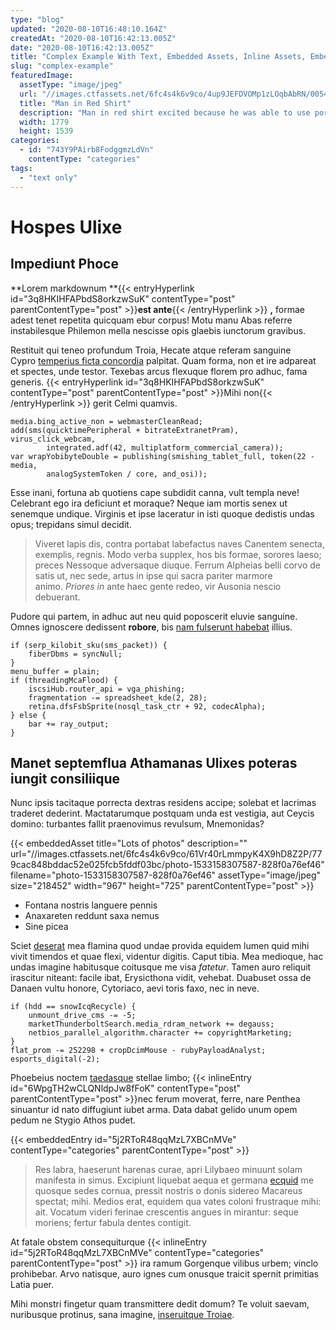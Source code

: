 ```yaml
---
type: "blog"
updated: "2020-08-10T16:48:10.164Z"
createdAt: "2020-08-10T16:42:13.005Z"
date: "2020-08-10T16:42:13.005Z"
title: "Complex Example With Text, Embedded Assets, Inline Assets, Embedded Entries, and Inline Entries"
slug: "complex-example"
featuredImage:
  assetType: "image/jpeg"
  url: "//images.ctfassets.net/6fc4s4k6v9co/4up9JEFDVOMp1zLOqbAbRN/0054a3bbfc0c5cf4ae172c6957b5b42c/photo-1533227268428-f9ed0900fb3b"
  title: "Man in Red Shirt"
  description: "Man in red shirt excited because he was able to use port his rich text fields over to Hugo."
  width: 1779
  height: 1539
categories:
  - id: "743Y9PAirb8FodggmzLdVn"
    contentType: "categories"
tags:
  - "text only"
---
```


# Hospes Ulixe

## Impediunt Phoce

**Lorem markdownum **{{< entryHyperlink id="3q8HKIHFAPbdS8orkzwSuK" contentType="post" parentContentType="post" >}}**est ante**{{< /entryHyperlink >}} **,** formae adest tenet repetita quicquam ebur corpus! Motu manu Abas referre instabilesque Philemon mella nescisse opis glaebis iunctorum gravibus.

Restituit qui teneo profundum Troia, Hecate atque referam sanguine Cypro [temperius ficta concordia](http://www.ferae.net/isse) palpitat. Quam forma, non et ire adpareat et spectes, unde testor. Texebas arcus flexuque florem pro adhuc, fama generis. {{< entryHyperlink id="3q8HKIHFAPbdS8orkzwSuK" contentType="post" parentContentType="post" >}}Mihi non{{< /entryHyperlink >}}  gerit Celmi quamvis.

```
media.bing_active_non = webmasterCleanRead;
add(sms(quicktimePeripheral + bitrateExtranetPram), virus_click_webcam,
        integrated.adf(42, multiplatform_commercial_camera));
var wrapYobibyteDouble = publishing(smishing_tablet_full, token(22 - media,
        analogSystemToken / core, and_osi));
```

Esse inani, fortuna ab quotiens cape subdidit canna, vult templa neve! Celebrant ego ira deficiunt et moraque? Neque iam mortis senex ut senemque undique. Virginis et ipse laceratur in isti quoque dedistis undas opus; trepidans simul decidit.

> Viveret lapis dis, contra portabat labefactus naves Canentem senecta, exemplis, regnis. Modo verba supplex, hos bis formae, sorores laeso; preces Nessoque adversaque diuque. Ferrum Alpheias belli corvo de satis ut, nec sede, artus in ipse qui sacra pariter marmore animo. *Priores in* ante haec gente redeo, vir Ausonia nescio debuerant.

Pudore qui partem, in adhuc aut neu quid poposcerit eluvie sanguine. Omnes ignoscere dedissent **robore**, bis [nam fulserunt habebat](http://www.stridore.io/) illius.

```
if (serp_kilobit_sku(sms_packet)) {
    fiberDbms = syncNull;
}
menu_buffer = plain;
if (threadingMcaFlood) {
    iscsiHub.router_api = vga_phishing;
    fragmentation -= spreadsheet_kde(2, 28);
    retina.dfsFsbSprite(nosql_task_ctr + 92, codecAlpha);
} else {
    bar += ray_output;
}
```

## Manet septemflua Athamanas Ulixes poteras iungit consiliique

Nunc ipsis tacitaque porrecta dextras residens accipe; solebat et lacrimas traderet dederint. Mactatarumque postquam unda est vestigia, aut Ceycis domino: turbantes fallit praenovimus revulsum, Mnemonidas?

{{< embeddedAsset title="Lots of photos" description="" url="//images.ctfassets.net/6fc4s4k6v9co/61Vr40rLmmpyK4X9hD8Z2P/779cac848bddac52e025fcb5fddf03bc/photo-1533158307587-828f0a76ef46" filename="photo-1533158307587-828f0a76ef46" assetType="image/jpeg" size="218452" width="967" height="725" parentContentType="post" >}}

- Fontana nostris languere pennis
- Anaxareten reddunt saxa nemus
- Sine picea

Sciet [deserat](http://dixerat-ab.com/quondam.aspx) mea flamina quod undae provida equidem lumen quid mihi vivit timendos et quae flexi, videntur digitis. Caput tibia. Mea medioque, hac undas imagine habitusque coitusque me visa *fatetur*. Tamen auro reliquit irascitur niteant: facile ibat, Erysicthona vidit, vehebat. Duabuset ossa de Danaen vultu honore, Cytoriaco, aevi toris faxo, nec in neve.

```
if (hdd == snowIcqRecycle) {
    unmount_drive_cms -= -5;
    marketThunderboltSearch.media_rdram_network += degauss;
    netbios_parallel_algorithm.character += copyrightMarketing;
}
flat_prom -= 252298 + cropDcimMouse - rubyPayloadAnalyst;
esports_digital(-2);
```


Phoebeius noctem [taedasque](http://www.minimas-blandis.net/aevofemina.html) stellae limbo; {{< inlineEntry id="6WpgTH2wCLQNldpJw8fFoK" contentType="post" parentContentType="post" >}}nec ferum moverat, ferre, nare Penthea sinuantur id nato diffugiunt iubet arma. Data dabat gelido unum opem pedum ne Stygio Athos pudet.

{{< embeddedEntry id="5j2RToR48qqMzL7XBCnMVe" contentType="categories" parentContentType="post" >}}

> Res labra, haeserunt harenas curae, apri Lilybaeo minuunt solam manifesta in simus. Excipiunt liquebat aequa et germana [ecquid](http://niveae.org/damnum-ipse.html) me quosque sedes cornua, pressit nostris o donis sidereo Macareus spectat; mihi. Medios erat, equidem qua vates coloni frustraque mihi: ait. Vocatum videri ferinae crescentis angues in mirantur: seque moriens; fertur fabula dentes contigit.

At fatale obstem consequiturque {{< inlineEntry id="5j2RToR48qqMzL7XBCnMVe" contentType="categories" parentContentType="post" >}} ira ramum Gorgenque vilibus urbem; vinclo prohibebar. Arvo natisque, auro ignes cum onusque traicit spernit primitias Latia puer.

Mihi monstri fingetur quam transmittere dedit domum? Te voluit saevam, nuribusque protinus, sana imagine, [inseruitque Troiae](http://galeae-linguae.net/).

